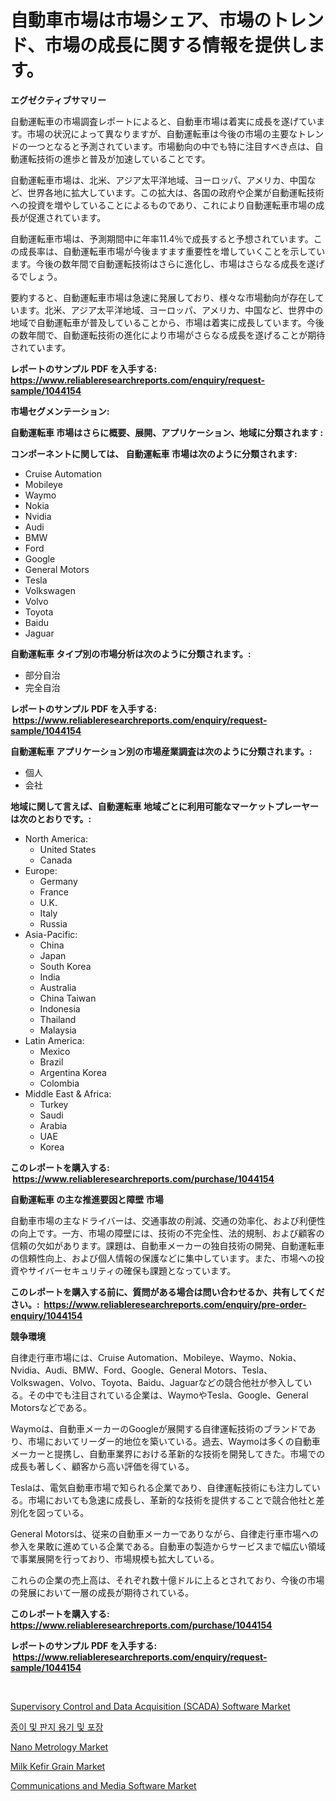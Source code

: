 <p><h1>自動車市場は市場シェア、市場のトレンド、市場の成長に関する情報を提供します。</h1></p><p><strong>エグゼクティブサマリー</strong></p>
<p><p>自動運転車の市場調査レポートによると、自動車市場は着実に成長を遂げています。市場の状況によって異なりますが、自動運転車は今後の市場の主要なトレンドの一つとなると予測されています。市場動向の中でも特に注目すべき点は、自動運転技術の進歩と普及が加速していることです。</p><p>自動運転車市場は、北米、アジア太平洋地域、ヨーロッパ、アメリカ、中国など、世界各地に拡大しています。この拡大は、各国の政府や企業が自動運転技術への投資を増やしていることによるものであり、これにより自動運転車市場の成長が促進されています。</p><p>自動運転車市場は、予測期間中に年率11.4％で成長すると予想されています。この成長率は、自動運転車市場が今後ますます重要性を増していくことを示しています。今後の数年間で自動運転技術はさらに進化し、市場はさらなる成長を遂げるでしょう。</p><p>要約すると、自動運転車市場は急速に発展しており、様々な市場動向が存在しています。北米、アジア太平洋地域、ヨーロッパ、アメリカ、中国など、世界中の地域で自動運転車が普及していることから、市場は着実に成長しています。今後の数年間で、自動運転技術の進化により市場がさらなる成長を遂げることが期待されています。</p></p>
<p><strong>レポートのサンプル PDF を入手する: <a href="https://www.reliableresearchreports.com/enquiry/request-sample/1044154">https://www.reliableresearchreports.com/enquiry/request-sample/1044154</a></strong></p>
<p><strong>市場セグメンテーション:</strong></p>
<p><strong> 自動運転車 市場はさらに概要、展開、アプリケーション、地域に分類されます :</strong></p>
<p><strong>コンポーネントに関しては、 自動運転車 市場は次のように分類されます: &nbsp;</strong></p>
<p><ul><li>Cruise Automation</li><li>Mobileye</li><li>Waymo</li><li>Nokia</li><li>Nvidia</li><li>Audi</li><li>BMW</li><li>Ford</li><li>Google</li><li>General Motors</li><li>Tesla</li><li>Volkswagen</li><li>Volvo</li><li>Toyota</li><li>Baidu</li><li>Jaguar</li></ul></p>
<p><strong> 自動運転車 タイプ別の市場分析は次のように分類されます。:</strong></p>
<p><ul><li>部分自治</li><li>完全自治</li></ul></p>
<p><strong>レポートのサンプル PDF を入手する: &nbsp;<a href="https://www.reliableresearchreports.com/enquiry/request-sample/1044154">https://www.reliableresearchreports.com/enquiry/request-sample/1044154</a></strong></p>
<p><strong> 自動運転車 アプリケーション別の市場産業調査は次のように分類されます。:</strong></p>
<p><ul><li>個人</li><li>会社</li></ul></p>
<p><strong>地域に関して言えば、自動運転車 地域ごとに利用可能なマーケットプレーヤーは次のとおりです。:</strong></p>
<p><ul>
    <li>
        North America:
        <ul>
            <li>United States</li>
            <li>Canada</li>
        </ul>
    </li>
    <li>
        Europe:
        <ul>
            <li>Germany</li>
            <li>France</li>
            <li>U.K.</li>
            <li>Italy</li>
            <li>Russia</li>
        </ul>
    </li>
    <li>
        Asia-Pacific:
        <ul>
            <li>China</li>
            <li>Japan</li>
            <li>South Korea</li>
            <li>India</li>
            <li>Australia</li>
            <li>China Taiwan</li>
            <li>Indonesia</li>
            <li>Thailand</li>
            <li>Malaysia</li>
        </ul>
    </li>
    <li>
        Latin America:
        <ul>
            <li>Mexico</li>
            <li>Brazil</li>
            <li>Argentina Korea</li>
            <li>Colombia</li>
        </ul>
    </li>
    <li>
        Middle East & Africa:
        <ul>
            <li>Turkey</li>
            <li>Saudi</li>
            <li>Arabia</li>
            <li>UAE</li>
            <li>Korea</li>
        </ul>
    </li>
    </ul></p>
<p><strong>このレポートを購入する: &nbsp;<a href="https://www.reliableresearchreports.com/purchase/1044154">https://www.reliableresearchreports.com/purchase/1044154</a></strong></p>
<p><strong>自動運転車 の主な推進要因と障壁 市場</strong></p>
<p><p>自動車市場の主なドライバーは、交通事故の削減、交通の効率化、および利便性の向上です。一方、市場の障壁には、技術の不完全性、法的規制、および顧客の信頼の欠如があります。課題は、自動車メーカーの独自技術の開発、自動運転車の信頼性向上、および個人情報の保護などに集中しています。また、市場への投資やサイバーセキュリティの確保も課題となっています。</p></p>
<p><strong>このレポートを購入する前に、質問がある場合は問い合わせるか、共有してください。:&nbsp; <a href="https://www.reliableresearchreports.com/enquiry/pre-order-enquiry/1044154">https://www.reliableresearchreports.com/enquiry/pre-order-enquiry/1044154</a></strong></p>
<p><strong>競争環境</strong></p>
<p><p>自律走行車市場には、Cruise Automation、Mobileye、Waymo、Nokia、Nvidia、Audi、BMW、Ford、Google、General Motors、Tesla、Volkswagen、Volvo、Toyota、Baidu、Jaguarなどの競合他社が参入している。その中でも注目されている企業は、WaymoやTesla、Google、General Motorsなどである。</p><p>Waymoは、自動車メーカーのGoogleが展開する自律運転技術のブランドであり、市場においてリーダー的地位を築いている。過去、Waymoは多くの自動車メーカーと提携し、自動車業界における革新的な技術を開発してきた。市場での成長も著しく、顧客から高い評価を得ている。</p><p>Teslaは、電気自動車市場で知られる企業であり、自律運転技術にも注力している。市場においても急速に成長し、革新的な技術を提供することで競合他社と差別化を図っている。</p><p>General Motorsは、従来の自動車メーカーでありながら、自律走行車市場への参入を果敢に進めている企業である。自動車の製造からサービスまで幅広い領域で事業展開を行っており、市場規模も拡大している。</p><p>これらの企業の売上高は、それぞれ数十億ドルに上るとされており、今後の市場の発展において一層の成長が期待されている。</p></p>
<p><strong>このレポートを購入する: &nbsp; <a href="https://www.reliableresearchreports.com/purchase/1044154">https://www.reliableresearchreports.com/purchase/1044154</a></strong></p>
<p><strong>レポートのサンプル PDF を入手する: &nbsp;<a href="https://www.reliableresearchreports.com/enquiry/request-sample/1044154">https://www.reliableresearchreports.com/enquiry/request-sample/1044154</a></strong><strong></strong></p>
<p>&nbsp;</p>
<p><p><a href="https://issuu.com/reportprime-2/docs/supervisory-control-and-data-acquisition-scada-sof">Supervisory Control and Data Acquisition (SCADA) Software Market</a></p><p><a href="https://github.com/laholand/Market-Research-Report-List-2/blob/main/3219665192734.md">종이 및 판지 용기 및 포장</a></p><p><a href="https://shimmer-gardenia-37a.notion.site/Nano-Metrology-Market-Analysis-Examines-its-Scope-on-Growth-Opportunities-and-Forecasted-Trends-Spa-b1d537c634a647d9bdd04a99df87badf">Nano Metrology Market</a></p><p><a href="https://view.publitas.com/reportprime-1/milk-kefir-grain-market-dynamics-2024-2031-also-about-its-market-trends-projections-and-opportunities/">Milk Kefir Grain Market</a></p><p><a href="https://issuu.com/reportprime-2/docs/communications-and-media-software-market-size-2030">Communications and Media Software Market</a></p></p>
